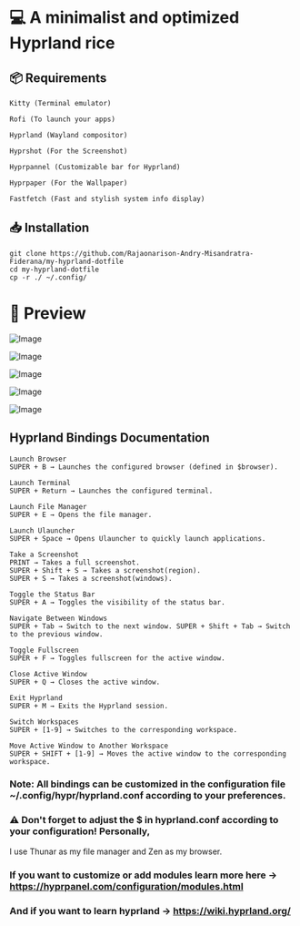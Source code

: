 # 💻 A minimalist and optimized Hyprland rice

## 📦 Requirements

    Kitty (Terminal emulator)

    Rofi (To launch your apps)
    
    Hyprland (Wayland compositor)

    Hyprshot (For the Screenshot)
    
    Hyprpannel (Customizable bar for Hyprland)

    Hyprpaper (For the Wallpaper)

    Fastfetch (Fast and stylish system info display)

## 📥 Installation

	git clone https://github.com/Rajaonarison-Andry-Misandratra-Fiderana/my-hyprland-dotfile
	cd my-hyprland-dotfile
	cp -r ./ ~/.config/  

# 📸 Preview

![Image](https://github.com/user-attachments/assets/8f860ba2-1696-4058-9ae6-6d9a928355d0)

![Image](https://github.com/user-attachments/assets/a60848b6-7fa8-413e-abcd-496d9e91a842)

![Image](https://github.com/user-attachments/assets/28f20681-fc1d-4da2-a070-1f23a76f6339)

![Image](https://github.com/user-attachments/assets/f7a5e4b6-e93d-41e0-9a80-a72200c3769c)

![Image](https://github.com/user-attachments/assets/f0068d30-c5b5-4a02-a26a-f03111c45622)

## Hyprland Bindings Documentation

    Launch Browser
    SUPER + B → Launches the configured browser (defined in $browser).

    Launch Terminal
    SUPER + Return → Launches the configured terminal.

    Launch File Manager
    SUPER + E → Opens the file manager.

    Launch Ulauncher
    SUPER + Space → Opens Ulauncher to quickly launch applications.

    Take a Screenshot
    PRINT → Takes a full screenshot. 
    SUPER + Shift + S → Takes a screenshot(region).
    SUPER + S → Takes a screenshot(windows).

    Toggle the Status Bar
    SUPER + A → Toggles the visibility of the status bar.

    Navigate Between Windows
    SUPER + Tab → Switch to the next window. SUPER + Shift + Tab → Switch to the previous window.

    Toggle Fullscreen
    SUPER + F → Toggles fullscreen for the active window.

    Close Active Window
    SUPER + Q → Closes the active window.

    Exit Hyprland
    SUPER + M → Exits the Hyprland session.

    Switch Workspaces
    SUPER + [1-9] → Switches to the corresponding workspace.

    Move Active Window to Another Workspace
    SUPER + SHIFT + [1-9] → Moves the active window to the corresponding workspace.

### Note: All bindings can be customized in the configuration file ~/.config/hypr/hyprland.conf according to your preferences.

### ⚠️ Don't forget to adjust the $ in hyprland.conf according to your configuration!  Personally,
I use Thunar as my file manager and Zen as my browser.

### If you want to customize or add modules learn more here -> https://hyprpanel.com/configuration/modules.html
### And if you want to learn hyprland -> https://wiki.hyprland.org/

